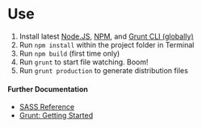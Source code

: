 # Use
1. Install latest <a href="https://nodejs.org/en/">Node.JS</a>, <a href="https://www.npmjs.com/">NPM</a>, and <a href="https://gruntjs.com/getting-started">Grunt CLI (globally)</a>
2. Run `npm install` within the project folder in Terminal
3. Run `npm build` (first time only)
4. Run `grunt` to start file watching. Boom!
5. Run `grunt production` to generate distribution files


#### Further Documentation
* <a href="http://sass-lang.com/documentation/file.SASS_REFERENCE.html">SASS Reference</a>
* <a href="http://gruntjs.com/getting-started/">Grunt: Getting Started</a>